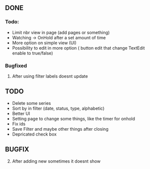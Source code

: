 ## DONE

### Todo:
- Limit nbr view in page (add pages or something)<br/>
- Watching -> OnHold after a set amount of time
- More option on simple view (UI)<br/>
- Possibility to edit in more option ( button edit that change TextEdit enable to true/false)<br/>

### Bugfixed
1. After using filter labels doesnt update

## TODO

- Delete some series
- Sort by in filter (date, status, type, alphabetic)<br/>
- Better UI<br/>
- Setting page to change some things, like the timer for onhold<br/>
- Fix ids <br/>
- Save Filter and maybe other things after closing<br/>
- Depricated check box


## BUGFIX

2. After adding new sometimes it doesnt show